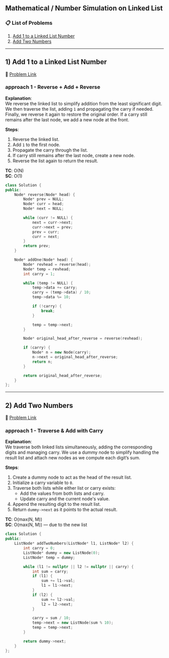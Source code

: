 ## **Mathematical / Number Simulation on Linked List**

### 📋 List of Problems

1. [Add 1 to a Linked List Number](https://www.geeksforgeeks.org/problems/add-1-to-a-number-represented-as-linked-list/1)
2. [Add Two Numbers](https://leetcode.com/problems/add-two-numbers)

---

## 1) Add 1 to a Linked List Number  
🔗 [Problem Link](https://www.geeksforgeeks.org/problems/add-1-to-a-number-represented-as-linked-list/1)

### approach 1 - Reverse + Add + Reverse

**Explanation**:  
We reverse the linked list to simplify addition from the least significant digit. We then traverse the list, adding `1` and propagating the carry if needed. Finally, we reverse it again to restore the original order. If a carry still remains after the last node, we add a new node at the front.

**Steps**:
1. Reverse the linked list.
2. Add `1` to the first node.
3. Propagate the carry through the list.
4. If carry still remains after the last node, create a new node.
5. Reverse the list again to return the result.

**TC**: O(N)  
**SC**: O(1)

```cpp
class Solution {
public:
    Node* reverse(Node* head) {
        Node* prev = NULL;
        Node* curr = head;
        Node* next = NULL;

        while (curr != NULL) {
            next = curr->next;
            curr->next = prev;
            prev = curr;
            curr = next;
        }
        return prev;
    }

    Node* addOne(Node* head) {
        Node* revhead = reverse(head);
        Node* temp = revhead;
        int carry = 1;

        while (temp != NULL) {
            temp->data += carry;
            carry = (temp->data) / 10;
            temp->data %= 10;

            if (!carry) {
                break;
            }

            temp = temp->next;
        }

        Node* original_head_after_reverse = reverse(revhead);

        if (carry) {
            Node* n = new Node(carry);
            n->next = original_head_after_reverse;
            return n;
        }

        return original_head_after_reverse;
    }
};
```

---

## 2) Add Two Numbers  
🔗 [Problem Link](https://leetcode.com/problems/add-two-numbers)

### approach 1 - Traverse & Add with Carry

**Explanation**:  
We traverse both linked lists simultaneously, adding the corresponding digits and managing carry. We use a dummy node to simplify handling the result list and attach new nodes as we compute each digit’s sum.

**Steps**:
1. Create a dummy node to act as the head of the result list.
2. Initialize a carry variable to `0`.
3. Traverse both lists while either list or carry exists:
   - Add the values from both lists and carry.
   - Update carry and the current node's value.
4. Append the resulting digit to the result list.
5. Return `dummy->next` as it points to the actual result.

**TC**: O(max(N, M))  
**SC**: O(max(N, M)) — due to the new list

```cpp
class Solution {
public:
    ListNode* addTwoNumbers(ListNode* l1, ListNode* l2) {
        int carry = 0;
        ListNode* dummy = new ListNode(0);
        ListNode* temp = dummy;

        while (l1 != nullptr || l2 != nullptr || carry) {
            int sum = carry;
            if (l1) {
                sum += l1->val;
                l1 = l1->next;
            }
            if (l2) {
                sum += l2->val;
                l2 = l2->next;
            }

            carry = sum / 10;
            temp->next = new ListNode(sum % 10);
            temp = temp->next;
        }

        return dummy->next;
    }
};
```

